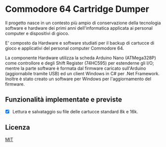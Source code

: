 ﻿# Commodore 64 Cartridge Dumper

Il progetto nasce in un contesto più ampio di conservazione della tecnologia software e hardware dei primi anni dell'informatica applicata ai personal computer e dispositivi di gioco.

E' composto da Hardware e software studiati per il backup di cartucce di gioco e applicativi del personal computer Commodore 64.

La componente Hardware utilizza la scheda Arduino Nano (ATMega328P) come controllore e degli Shift Register (74HC595) per estenderne gli I/O; mentre la parte software è formata dal firmware caricato sull'Arduino (aggiornabile tramite USB) ed un client Windows in C# per .Net Framework. Inoltre è stato creato un software per Windows per l'aggiornamento del firmware.

<!---
![alt text](https://github.com/DrVector-000/GB-Cartridge-Dumper/blob/main/Images/GB%20Cartridge%20Dumper%20001.JPG?raw=true)
-->

## Funzionalità implementate e previste
- [x] Lettura e salvataggio su file delle cartucce standard 8k e 16k.

<!---
- [x] Backup ROM su file.
- [x] Backup RAM salvataggio del gioco su file.
	- [x] Memory Bank Controller MBC5.
	- [x] Memory Bank Controller MBC1.
	- [x] Memory Bank Controller MBC3. (Giochi serie Pokèmon)
	- [x] Memory Bank Controller MBC2. In fase di test.
	- [ ] Altri MBC
- [ ] Backup RAM GB Camera su file.
- [X] Restore RAM.
	- [x] Memory Bank Controller MBC5.
	- [x] Memory Bank Controller MBC1.
	- [x] Memory Bank Controller MBC3. (Giochi serie Pokèmon)
	- [x] Memory Bank Controller MBC2. In fase di test.
	- [ ] Altri MBC
- [ ] Restore ROM su Flash Carts.
- [X] Firmware aggiornabile.

![alt text](https://github.com/DrVector-000/GB-Cartridge-Dumper/blob/main/Images/GB%20Cartridge%20Dumper%20002.jpg?raw=true)

## Compatibilità
[Lista compatibilità](https://github.com/DrVector-000/GB-Cartridge-Dumper/blob/main/Docs/Compatibility%20List.txt)
-->

## Licenza
[MIT](https://github.com/DrVector-000/C64-Cartridge-Dumper/blob/main/LICENSE.txt)

